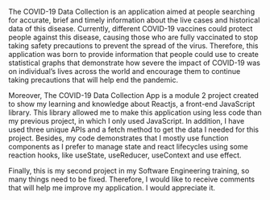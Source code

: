 The COVID-19 Data Collection is an application aimed at people searching for accurate, brief and timely information about the live cases and historical data of this disease. Currently, different COVID-19 vaccines could protect people against this disease, causing those who are fully vaccinated to stop taking safety precautions to prevent the spread of the virus. Therefore, this application was born to provide information that people could use to create statistical graphs that demonstrate how severe the impact of COVID-19 was on individual’s lives across the world and encourage them to continue taking precautions that will help end the pandemic.

Moreover, The COVID-19 Data Collection App is a module 2 project created to show my learning and knowledge about Reactjs, a front-end JavaScript library. This library allowed me to make this application using less code than my previous project, in which I only used JavaScript. In addition, I have used three unique APIs and a fetch method to get the data I needed for this project. Besides, my code demonstrates that I mostly use function components as I prefer to manage state and react lifecycles using some reaction hooks, like useState, useReducer, useContext and use effect.

Finally, this is my second project in my Software Engineering training, so many things need to be fixed. Therefore, I would like to receive comments that will help me improve my application. I would appreciate it.


